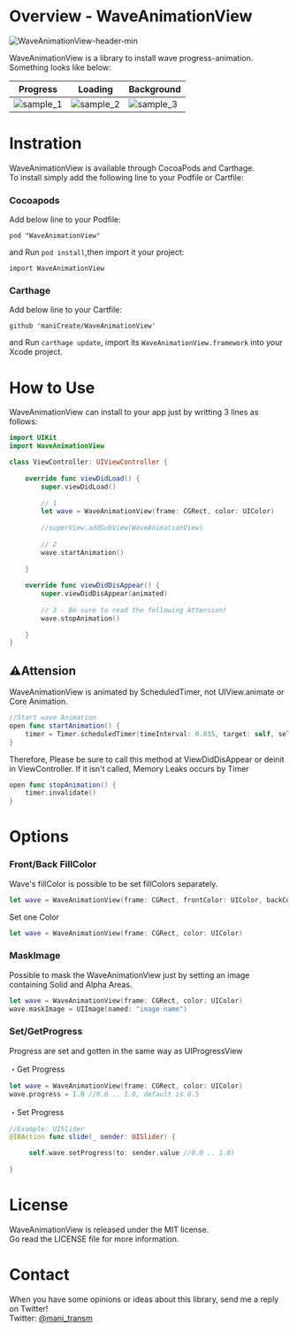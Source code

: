 # Overview - WaveAnimationView
![WaveAnimationView-header-min](https://user-images.githubusercontent.com/44746730/57581092-7295c580-74ed-11e9-8842-220e8299e34e.png)

WaveAnimationView is a library to install wave progress-animation.
Something looks like below:

| Progress | Loading | Background |
|---|---|---|
| ![sample_1](https://user-images.githubusercontent.com/44746730/57581097-86d9c280-74ed-11e9-99f1-f3d71975d0ca.gif) | ![sample_2](https://user-images.githubusercontent.com/44746730/57581098-86d9c280-74ed-11e9-8683-3b3db94f126d.gif) | ![sample_3](https://user-images.githubusercontent.com/44746730/57581099-86d9c280-74ed-11e9-8ce4-2ccce912b861.gif) |


# Instration

WaveAnimationView is available through CocoaPods and Carthage.   
To install simply add the following line to your Podfile or Cartfile:

### Cocoapods

Add below line to your Podfile:
```
pod "WaveAnimationView"
```
and Run `pod install`,then import it your project:
```
import WaveAnimationView
```

### Carthage
Add below line to your Cartfile:
```
github 'maniCreate/WaveAnimationView'
```
and Run `carthage update`, import its `WaveAnimationView.framework` into your Xcode project.

# How to Use

WaveAnimationView can install to your app just by writting 3 lines as follows:

```swift
import UIKit
import WaveAnimationView

class ViewController: UIViewController {
    
    override func viewDidLoad() {
        super.viewDidLoad()
        
        // 1
        let wave = WaveAnimationView(frame: CGRect, color: UIColor)
        
        //superView.addSubView(WaveAnimationView)
        
        // 2
        wave.startAnimation()
        
    }
    
    override func viewDidDisAppear() {
        super.viewDidDisAppear(animated)
        
        // 3 - Be sure to read the following Attension!
        wave.stopAnimation()
        
    }
}


```

## ⚠️Attension

WaveAnimationView is animated by ScheduledTimer, not UIView.animate or Core Animation.

```swift
//Start wave Animation
open func startAnimation() {
    timer = Timer.scheduledTimer(timeInterval: 0.035, target: self, selector: #selector(waveAnimation), userInfo: nil, repeats: true)
}    
```

Therefore, Please be sure to call this method at ViewDidDisAppear or deinit in ViewController.
If it isn't called, Memory Leaks occurs by Timer

```swift
open func stopAnimation() {
    timer.invalidate()
}
```

# Options

### Front/Back FillColor

Wave's fillColor is possible to be set fillColors separately.
```swift
let wave = WaveAnimationView(frame: CGRect, frontColor: UIColor, backColor: UIColor)
```
Set one Color
```swift
let wave = WaveAnimationView(frame: CGRect, color: UIColor)
```

### MaskImage

Possible to mask the WaveAnimationView just by setting an image containing Solid and Alpha Areas.
```swift
let wave = WaveAnimationView(frame: CGRect, color: UIColor)
wave.maskImage = UIImage(named: "image name")
```

### Set/GetProgress

Progress are set and gotten in the same way as UIProgressView

・Get Progress
```swift
let wave = WaveAnimationView(frame: CGRect, color: UIColor)
wave.progress = 1.0 //0.0 .. 1.0, default is 0.5
```
・Set Progress
```swift
//Example: UISlider
@IBAction func slide(_ sender: UISlider) {

     self.wave.setProgress(to: sender.value //0.0 .. 1.0)
     
}
```

# License

WaveAnimationView is released under the MIT license.  
Go read the LICENSE file for more information.

# Contact

When you have some opinions or ideas about this library, send me a reply on Twitter!  
Twitter: [@mani_transm](https://twitter.com/mani_transm)
